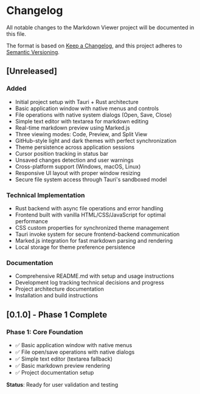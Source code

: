 # Changelog

All notable changes to the Markdown Viewer project will be documented in this file.

The format is based on [Keep a Changelog](https://keepachangelog.com/en/1.0.0/),
and this project adheres to [Semantic Versioning](https://semver.org/spec/v2.0.0.html).

## [Unreleased]

### Added
- Initial project setup with Tauri + Rust architecture
- Basic application window with native menus and controls
- File operations with native system dialogs (Open, Save, Close)
- Simple text editor with textarea for markdown editing
- Real-time markdown preview using Marked.js
- Three viewing modes: Code, Preview, and Split View
- GitHub-style light and dark themes with perfect synchronization
- Theme persistence across application sessions
- Cursor position tracking in status bar
- Unsaved changes detection and user warnings
- Cross-platform support (Windows, macOS, Linux)
- Responsive UI layout with proper window resizing
- Secure file system access through Tauri's sandboxed model

### Technical Implementation
- Rust backend with async file operations and error handling
- Frontend built with vanilla HTML/CSS/JavaScript for optimal performance
- CSS custom properties for synchronized theme management
- Tauri invoke system for secure frontend-backend communication
- Marked.js integration for fast markdown parsing and rendering
- Local storage for theme preference persistence

### Documentation
- Comprehensive README.md with setup and usage instructions
- Development log tracking technical decisions and progress
- Project architecture documentation
- Installation and build instructions

## [0.1.0] - Phase 1 Complete

### Phase 1: Core Foundation
- ✅ Basic application window with native menus
- ✅ File open/save operations with native dialogs  
- ✅ Simple text editor (textarea fallback)
- ✅ Basic markdown preview rendering
- ✅ Project documentation setup

**Status**: Ready for user validation and testing